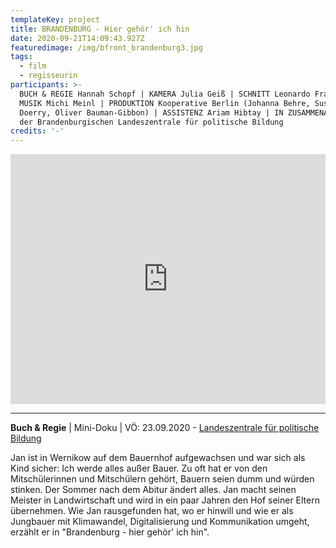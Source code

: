 ```yaml
---
templateKey: project
title: BRANDENBURG - Hier gehör' ich hin
date: 2020-09-21T14:09:43.927Z
featuredimage: /img/bfront_brandenburg3.jpg
tags:
  - film
  - regisseurin
participants: >-
  BUCH & REGIE Hannah Schopf | KAMERA Julia Geiß | SCHNITT Leonardo Franke |
  MUSIK Michi Meinl | PRODUKTION Kooperative Berlin (Johanna Behre, Susanne
  Doerry, Oliver Bauman-Gibbon) | ASSISTENZ Ariam Hibtay | IN ZUSAMMENARBEIT mit
  der Brandenburgischen Landeszentrale für politische Bildung
credits: '-'
---
```

<iframe width="100%" height="400" src="https://www.youtube.com/embed/2NyY5lcNAYg" frameborder="0" allow="accelerometer; autoplay; clipboard-write; encrypted-media; gyroscope; picture-in-picture" allowfullscreen></iframe>

- - -

**Buch & Regie** | Mini-Doku | VÖ: 23.09.2020 - [Landeszentrale für politische Bildung](https://www.youtube.com/watch?v=2NyY5lcNAYg)

Jan ist in Wernikow auf dem Bauernhof aufgewachsen und war sich als Kind sicher: Ich werde alles außer Bauer. Zu oft hat er von den Mitschülerinnen und Mitschülern gehört, Bauern seien dumm und würden stinken. Der Sommer nach dem Abitur ändert alles. Jan macht seinen Meister in Landwirtschaft und wird in ein paar Jahren den Hof seiner Eltern übernehmen. Wie Jan rausgefunden hat, wo er hinwill und wie er als Jungbauer mit Klimawandel, Digitalisierung und Kommunikation umgeht, erzählt er in "Brandenburg - hier gehör' ich hin".
